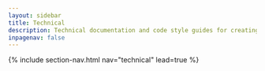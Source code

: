 ```yaml
---
layout: sidebar
title: Technical
description: Technical documentation and code style guides for creating NICE digital services
inpagenav: false
---
```


{% include section-nav.html nav="technical" lead=true %}